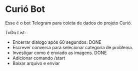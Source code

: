 # Curió Bot

Esse é o bot Telegram para coleta de dados do projeto Curió. 

ToDo List:
* Encerrar dialogo após 60 segundos. DONE
* Escrever conversa para selecionar categoria de problema.
* Investigar como é enviado as imagens. DONE
* Adicionar comando /start
* Baixar arquivo e enviar